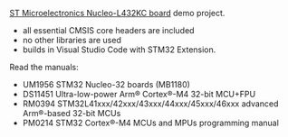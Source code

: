 [ST Microelectronics Nucleo-L432KC board](https://www.st.com/en/evaluation-tools/nucleo-l432kc.html) demo project.

- all essential CMSIS core headers are included
- no other libraries are used
- builds in Visual Studio Code with STM32 Extension.

Read the manuals:
  - UM1956 STM32 Nucleo-32 boards (MB1180)
  - DS11451 Ultra-low-power Arm® Cortex®-M4 32-bit MCU+FPU
  - RM0394 STM32L41xxx/42xxx/43xxx/44xxx/45xxx/46xxx advanced Arm®-based 32-bit MCUs
  - PM0214 STM32 Cortex®-M4 MCUs and MPUs programming manual
